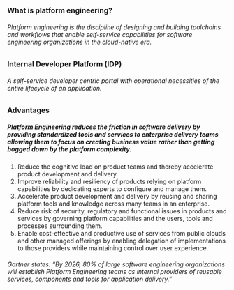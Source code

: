 ### What is platform engineering?
###### Platform engineering is the discipline of designing and building toolchains and workflows that enable self-service capabilities for software engineering organizations in the cloud-native era.

### Internal Developer Platform (IDP)
######  A self-service developer centric portal with operational necessities of the entire lifecycle of an application. 

### Advantages
##### Platform Engineering reduces the friction in software delivery by providing standardized tools and services to enterprise delivery teams allowing them to focus on creating business value rather than getting bogged down by the platform complexity. 

1. Reduce the cognitive load on product teams and thereby accelerate product development and delivery.
2. Improve reliability and resiliency of products relying on platform capabilities by dedicating experts to configure and manage them.
3. Accelerate product development and delivery by reusing and sharing platform tools and knowledge across many teams in an enterprise.
4. Reduce risk of security, regulatory and functional issues in products and services by governing platform capabilities and the users, tools and processes surrounding them.
5. Enable cost-effective and productive use of services from public clouds and other managed offerings by enabling delegation of implementations to those providers while maintaining control over user experience.

###### Gartner states: “By 2026, 80% of large software engineering organizations will establish Platform Engineering teams as internal providers of reusable services, components and tools for application delivery.”  

